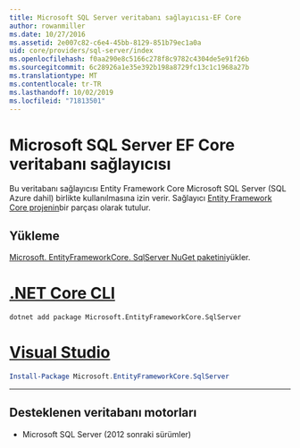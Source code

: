```yaml
---
title: Microsoft SQL Server veritabanı sağlayıcısı-EF Core
author: rowanmiller
ms.date: 10/27/2016
ms.assetid: 2e007c82-c6e4-45bb-8129-851b79ec1a0a
uid: core/providers/sql-server/index
ms.openlocfilehash: f0aa290e8c5166c278f8c9782c4304de5e91f26b
ms.sourcegitcommit: 6c28926a1e35e392b198a8729fc13c1c1968a27b
ms.translationtype: MT
ms.contentlocale: tr-TR
ms.lasthandoff: 10/02/2019
ms.locfileid: "71813501"
---
```

# <a name="microsoft-sql-server-ef-core-database-provider"></a>Microsoft SQL Server EF Core veritabanı sağlayıcısı

Bu veritabanı sağlayıcısı Entity Framework Core Microsoft SQL Server (SQL Azure dahil) birlikte kullanılmasına izin verir. Sağlayıcı [Entity Framework Core projenin](https://github.com/aspnet/EntityFrameworkCore)bir parçası olarak tutulur.

## <a name="install"></a>Yükleme

[Microsoft. EntityFrameworkCore. SqlServer NuGet paketini](https://www.nuget.org/packages/Microsoft.EntityFrameworkCore.SqlServer/)yükler.

# <a name="net-core-clitabdotnet-core-cli"></a>[.NET Core CLI](#tab/dotnet-core-cli)

``` console
dotnet add package Microsoft.EntityFrameworkCore.SqlServer
```

# <a name="visual-studiotabvs"></a>[Visual Studio](#tab/vs)

``` powershell
Install-Package Microsoft.EntityFrameworkCore.SqlServer
```

***

## <a name="supported-database-engines"></a>Desteklenen veritabanı motorları

* Microsoft SQL Server (2012 sonraki sürümler)
